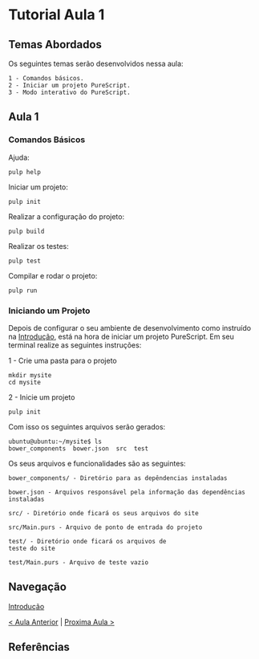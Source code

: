 # Tutorial Aula 1

## Temas Abordados

Os seguintes temas serão desenvolvidos nessa aula:

    1 - Comandos básicos.
    2 - Iniciar um projeto PureScript.
    3 - Modo interativo do PureScript.

## Aula 1

### Comandos Básicos

Ajuda:

    pulp help

Iniciar um projeto:

    pulp init

Realizar a configuração do projeto:

    pulp build

Realizar os testes:

    pulp test

Compilar e rodar o projeto:

    pulp run


### Iniciando um Projeto
Depois de configurar o seu ambiente de desenvolvimento como instruído na [Introdução](https://github.com/kassiacatarine/PureScript-Tutorial/blob/master/README.md), está na hora de iniciar um projeto PureScript. Em seu terminal realize as seguintes instruções:

1 - Crie uma pasta para o projeto
    
    mkdir mysite
    cd mysite

2 - Inicie um projeto

    pulp init

Com isso os seguintes arquivos serão gerados:
    
    ubuntu@ubuntu:~/mysite$ ls 
    bower_components  bower.json  src  test

Os seus arquivos e funcionalidades são as seguintes:

    bower_components/ - Diretório para as depêndencias instaladas

    bower.json - Arquivos responsável pela informação das dependências instaladas
    
    src/ - Diretório onde ficará os seus arquivos do site
    
    src/Main.purs - Arquivo de ponto de entrada do projeto
    
    test/ - Diretório onde ficará os arquivos de 
    teste do site
    
    test/Main.purs - Arquivo de teste vazio



## Navegação

[Introdução](https://github.com/kassiacatarine/PureScript-Tutorial/blob/master/README.md)

[< Aula Anterior]()
|
[Proxima Aula >]()

## Referências

